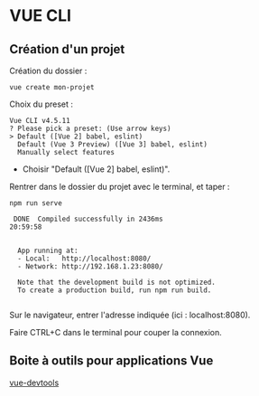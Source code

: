# VUE CLI

## Création d'un projet

Création du dossier :

```vue create mon-projet```

Choix du preset :
```
Vue CLI v4.5.11
? Please pick a preset: (Use arrow keys)
> Default ([Vue 2] babel, eslint)
  Default (Vue 3 Preview) ([Vue 3] babel, eslint)
  Manually select features
```

- Choisir "Default ([Vue 2] babel, eslint)".

Rentrer dans le dossier du projet avec le terminal, et taper :

```npm run serve```

```
 DONE  Compiled successfully in 2436ms                                                           20:59:58


  App running at:
  - Local:   http://localhost:8080/
  - Network: http://192.168.1.23:8080/

  Note that the development build is not optimized.
  To create a production build, run npm run build.


```

Sur le navigateur, entrer l'adresse indiquée (ici : localhost:8080).

Faire CTRL+C dans le terminal pour couper la connexion.

## Boite à outils pour applications Vue

[vue-devtools](https://github.com/vuejs/vue-devtools)



